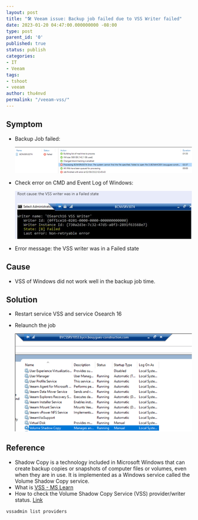 ```yaml
---
layout: post
title: "🛠 Veeam issue: Backup job failed due to VSS Writer failed"
date: 2023-01-20 04:47:00.000000000 -08:00
type: post
parent_id: '0'
published: true
status: publish
categories:
- IT
- Veeam
tags:
- tshoot
- veeam
author: thu4nvd
permalink: "/veeam-vss/"
---
```


## Symptom
* Backup Job failed:   
  
   ![Vss failed](../assets/2024/vss1.png)

* Check error on CMD and Event Log of Windows:   

   ![Log message](../assets/2024/vss3.png)

* Error message: the VSS writer was in a Failed state

## Cause
* VSS of Windows did not work well in the backup job time.

## Solution
* Restart service VSS and service Osearch 16 
* Relaunch the job

  ![Alt text](../assets/2024/vss2.png)


## Reference
* Shadow Copy is a technology included in Microsoft Windows that can create backup copies or snapshots of computer files or volumes, even when they are in use. It is implemented as a Windows service called the Volume Shadow Copy service.
* What is [VSS - MS Learn](https://learn.microsoft.com/en-us/windows-server/storage/file-server/volume-shadow-copy-service)
* How to check the Volume Shadow Copy Service (VSS) provider/writer status. [Link](https://www.veritas.com/support/en_US/article.100020300)

```cmd
vssadmin list providers
```
